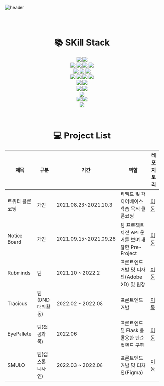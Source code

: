![header](https://capsule-render.vercel.app/api?type=wave&color=auto&height=700&section=header&text=방문해주셔서%20감사합니다😊&fontSize=30)

<br>
<br>

<div align=center><h1>📚 SKill Stack</h1></div>
<div align=center> 
  <img src="https://img.shields.io/badge/Adobe XD-FF61F6?style=for-the-badge&logo=Adobe XD&logoColor=white">
  <img src="https://img.shields.io/badge/Figma-F24E1E?style=for-the-badge&logo=Figma&logoColor=white"> 
  <br>
  <img src="https://img.shields.io/badge/html5-E34F26?style=for-the-badge&logo=html5&logoColor=white"> 
  <img src="https://img.shields.io/badge/css-1572B6?style=for-the-badge&logo=css3&logoColor=white"> 
  <img src="https://img.shields.io/badge/javascript-F7DF1E?style=for-the-badge&logo=javascript&logoColor=black"> 
  <img src="https://img.shields.io/badge/python-3776AB?style=for-the-badge&logo=python&logoColor=black"> 
  <br>
  <img src="https://img.shields.io/badge/scss-CC6699?style=for-the-badge&logo=sass&logoColor=white"> 
  <img src="https://img.shields.io/badge/bootstrap-7952B3?style=for-the-badge&logo=bootstrap&logoColor=white">
  <img src="https://img.shields.io/badge/styled-components-DB7093?style=for-the-badge&logo=styled-components&logoColor=white"> 
  <br>
  <img src="https://img.shields.io/badge/jquery-0769AD?style=for-the-badge&logo=jquery&logoColor=white">
  <img src="https://img.shields.io/badge/react-61DAFB?style=for-the-badge&logo=react&logoColor=black">
  <img src="https://img.shields.io/badge/node.js-339933?style=for-the-badge&logo=Node.js&logoColor=white">
  <img src="https://img.shields.io/badge/Next.js-339933?style=for-the-badge&logo=Next.js&logoColor=white">
  <br>
  <img src="https://img.shields.io/badge/redux-764ABC?style=for-the-badge&logo=redux&logoColor=white">
  <img src="https://img.shields.io/badge/redux-saga-999999?style=for-the-badge&logo=redux-saga&logoColor=white">
  <br>
  <img src="https://img.shields.io/badge/express-000000?style=for-the-badge&logo=express&logoColor=white">
  <img src="https://img.shields.io/badge/firebase-FFCA28?style=for-the-badge&logo=firebase&logoColor=white">
  <br>
  <img src="https://img.shields.io/badge/mongoDB-47A248?style=for-the-badge&logo=MongoDB&logoColor=white">
  <br>
  <img src="https://img.shields.io/badge/github-181717?style=for-the-badge&logo=github&logoColor=white">
  <img src="https://img.shields.io/badge/git-F05032?style=for-the-badge&logo=git&logoColor=white">
  <br>
  <img src="https://img.shields.io/badge/pwa-5A0FC8?style=for-the-badge&logo=pwa&logoColor=white">
</div>

<br>
<br>

<div align=center><h1>💻 Project List</h1></div>

| 제목            | 구분              | 기간                  | 역할                                                | 레포지토리                                                                                   |
|-----------------|-------------------|-----------------------|-----------------------------------------------------|----------------------------------------------------------------------------------------------|
| 트위터 클론코딩 | 개인              | 2021.08.23~2021.10.3  | 리액트 및 파이어베이스 학습 목적 클론코딩           | [이동](https://github.com/colo1211/WEB_Side_Project-Twitter_Clone)                           |
| Notice Board    | 개인              | 2021.09.15~2021.09.26 | 팀 프로젝트 이전 API 문서를 보며 개발한 Pre-Project | [이동](https://github.com/colo1211/https://github.com/colo1211/WEB_Pre_Project-Notice_Board) |
| Rubminds        | 팀                | 2021.10 ~ 2022.2      | 프론트엔드 개발 및 디자인(Adobe XD) 및 팀장         | [이동](https://github.com/Rubminds/rubminds-frontend)                                        |
| Tracious        | 팀(DND 대외활동)  | 2022.02 ~ 2022.08     | 프론트엔드 개발                                     | [이동](https://github.com/dnd-side-project/dnd-6th-8-frontend)                               |
| EyePallete      | 팀(전공과목)      | 2022.06               | 프론트엔드 및 Flask 를 활용한 단순 백엔드 구현      | [이동](https://github.com/BCI-Project-2022/EyePallete-FE_BE)                                 |
| SMULO           | 팀(캡스톤 디자인) | 2022.03 ~ 2022.08     | 프론트엔드 개발 및 디자인(Figma)                    | [이동](https://github.com/smu-commuting/smu-commuting)                               |

<br>
<br>

